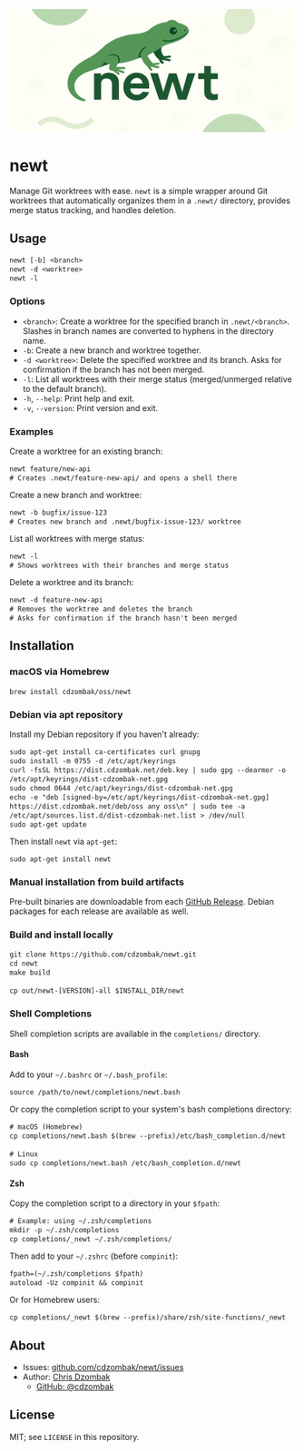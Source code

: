 ![newt logo](newt.png)

# newt

Manage Git worktrees with ease. `newt` is a simple wrapper around Git worktrees that automatically organizes them in a `.newt/` directory, provides merge status tracking, and handles deletion.

## Usage

```text
newt [-b] <branch>
newt -d <worktree>
newt -l
```

### Options

- `<branch>`: Create a worktree for the specified branch in `.newt/<branch>`. Slashes in branch names are converted to hyphens in the directory name.
- `-b`: Create a new branch and worktree together.
- `-d <worktree>`: Delete the specified worktree and its branch. Asks for confirmation if the branch has not been merged.
- `-l`: List all worktrees with their merge status (merged/unmerged relative to the default branch).
- `-h`, `--help`: Print help and exit.
- `-v`, `--version`: Print version and exit.

### Examples

Create a worktree for an existing branch:

```shell
newt feature/new-api
# Creates .newt/feature-new-api/ and opens a shell there
```

Create a new branch and worktree:

```shell
newt -b bugfix/issue-123
# Creates new branch and .newt/bugfix-issue-123/ worktree
```

List all worktrees with merge status:

```shell
newt -l
# Shows worktrees with their branches and merge status
```

Delete a worktree and its branch:

```shell
newt -d feature-new-api
# Removes the worktree and deletes the branch
# Asks for confirmation if the branch hasn't been merged
```

## Installation

### macOS via Homebrew

```shell
brew install cdzombak/oss/newt
```

### Debian via apt repository

Install my Debian repository if you haven't already:

```shell
sudo apt-get install ca-certificates curl gnupg
sudo install -m 0755 -d /etc/apt/keyrings
curl -fsSL https://dist.cdzombak.net/deb.key | sudo gpg --dearmor -o /etc/apt/keyrings/dist-cdzombak-net.gpg
sudo chmod 0644 /etc/apt/keyrings/dist-cdzombak-net.gpg
echo -e "deb [signed-by=/etc/apt/keyrings/dist-cdzombak-net.gpg] https://dist.cdzombak.net/deb/oss any oss\n" | sudo tee -a /etc/apt/sources.list.d/dist-cdzombak-net.list > /dev/null
sudo apt-get update
```

Then install `newt` via `apt-get`:

```shell
sudo apt-get install newt
```

### Manual installation from build artifacts

Pre-built binaries are downloadable from each [GitHub Release](https://github.com/cdzombak/newt/releases). Debian packages for each release are available as well.

### Build and install locally

```shell
git clone https://github.com/cdzombak/newt.git
cd newt
make build

cp out/newt-[VERSION]-all $INSTALL_DIR/newt
```

### Shell Completions

Shell completion scripts are available in the `completions/` directory.

#### Bash

Add to your `~/.bashrc` or `~/.bash_profile`:

```shell
source /path/to/newt/completions/newt.bash
```

Or copy the completion script to your system's bash completions directory:

```shell
# macOS (Homebrew)
cp completions/newt.bash $(brew --prefix)/etc/bash_completion.d/newt

# Linux
sudo cp completions/newt.bash /etc/bash_completion.d/newt
```

#### Zsh

Copy the completion script to a directory in your `$fpath`:

```shell
# Example: using ~/.zsh/completions
mkdir -p ~/.zsh/completions
cp completions/_newt ~/.zsh/completions/
```

Then add to your `~/.zshrc` (before `compinit`):

```shell
fpath=(~/.zsh/completions $fpath)
autoload -Uz compinit && compinit
```

Or for Homebrew users:

```shell
cp completions/_newt $(brew --prefix)/share/zsh/site-functions/_newt
```

## About

- Issues: [github.com/cdzombak/newt/issues](https://github.com/cdzombak/newt/issues)
- Author: [Chris Dzombak](https://www.dzombak.com)
  - [GitHub: @cdzombak](https://www.github.com/cdzombak)

## License

MIT; see `LICENSE` in this repository.
